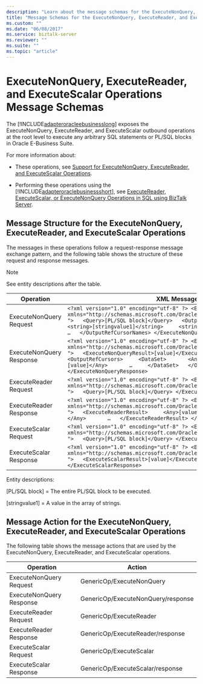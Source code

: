```yaml
---
description: "Learn about the message schemas for the ExecuteNonQuery, ExecuteReader, and ExecuteScalar operations used by the Microsoft BizTalk Adapter for Oracle E-Business Suite."
title: "Message Schemas for the ExecuteNonQuery, ExecuteReader, and ExecuteScalar Operations1"
ms.custom: ""
ms.date: "06/08/2017"
ms.service: biztalk-server
ms.reviewer: ""
ms.suite: ""
ms.topic: "article"
---
```

# ExecuteNonQuery, ExecuteReader, and ExecuteScalar Operations Message Schemas

The [!INCLUDE[adapteroracleebusinesslong](../../includes/adapteroracleebusinesslong-md.md)] exposes the ExecuteNonQuery, ExecuteReader, and ExecuteScalar outbound operations at the root level to execute any arbitrary SQL statements or PL/SQL blocks in Oracle E-Business Suite.  
  
 For more information about:  
  
- These operations, see [Support for ExecuteNonQuery, ExecuteReader, and ExecuteScalar Operations](../../adapters-and-accelerators/adapter-oracle-ebs/support-for-executenonquery-executereader-and-executescalar-operations.md).  
  
- Performing these operations using the [!INCLUDE[adapteroraclebusinessshort](../../includes/adapteroraclebusinessshort-md.md)], see [ExecuteReader, ExecuteScalar, or ExecuteNonQuery Operations in SQL using BizTalk Server](../../adapters-and-accelerators/adapter-sql/executereader-executescalar-or-executenonquery-in-sql-server-using-biztalk.md).  
  
## Message Structure for the ExecuteNonQuery, ExecuteReader, and ExecuteScalar Operations
  
The messages in these operations follow a request-response message exchange pattern, and the following table shows the structure of these request and response messages.  
  
> [!NOTE]
> See entity descriptions after the table.  
  
|Operation|XML Message|  
|---------------|-----------------|  
|ExecuteNonQuery Request|`<?xml version="1.0" encoding="utf-8" ?> <ExecuteNonQuery xmlns="http://schemas.microsoft.com/OracleEBS/2008/05/GenericOperation/ ">   <Query>[PL/SQL block]</Query>   <OutputRefCursorNames>     <string>[stringvalue1]</string>     <string>[stringvalue2]</string>     …   </OutputRefCursorNames> </ExecuteNonQuery>`|  
|ExecuteNonQuery Response|`<?xml version="1.0" encoding="utf-8" ?> <ExecuteNonQueryResponse xmlns="http://schemas.microsoft.com/OracleEBS/2008/05/GenericOperation/ ">   <ExecuteNonQueryResult>[value]</ExecuteNonQueryResult>   <OutputRefCursors>     <DataSet>       <Any>[value]</Any>       <Any>[value]</Any>       …     </DataSet>   </OutputRefCursors> </ExecuteNonQueryResponse>`|  
|ExecuteReader Request|`<?xml version="1.0" encoding="utf-8" ?> <ExecuteReader xmlns="http://schemas.microsoft.com/OracleEBS/2008/05/GenericOperation/ ">   <Query>[PL/SQL block]</Query> </ExecuteReader>`|  
|ExecuteReader Response|`<?xml version="1.0" encoding="utf-8" ?> <ExecuteReaderResponse xmlns="http://schemas.microsoft.com/OracleEBS/2008/05/GenericOperation/ ">   <ExecuteReaderResult>     <Any>[value]</Any>     <Any>[value]</Any>       …   </ExecuteReaderResult> </ExecuteReaderResponse>`|  
|ExecuteScalar Request|`<?xml version="1.0" encoding="utf-8" ?> <ExecuteScalar xmlns="http://schemas.microsoft.com/OracleEBS/2008/05/GenericOperation/ ">   <Query>[PL/SQL block]</Query> </ExecuteScalar>`|  
|ExecuteScalar Response|`<?xml version="1.0" encoding="utf-8" ?> <ExecuteScalarResponse xmlns="http://schemas.microsoft.com/OracleEBS/2008/05/GenericOperation/ ">   <ExecuteScalarResult>[value]</ExecuteScalarResult> </ExecuteScalarResponse>`|  
  
 Entity descriptions:  
  
 [PL/SQL block] = The entire PL/SQL block to be executed.  
  
 [stringvalue1] = A value in the array of strings.  
  
## Message Action for the ExecuteNonQuery, ExecuteReader, and ExecuteScalar Operations
  
The following table shows the message actions that are used by the ExecuteNonQuery, ExecuteReader, and ExecuteScalar operations.  
  
|Operation|Action|  
|---------------|------------|  
|ExecuteNonQuery Request|GenericOp/ExecuteNonQuery|  
|ExecuteNonQuery Response|GenericOp/ExecuteNonQuery/response|  
|ExecuteReader Request|GenericOp/ExecuteReader|  
|ExecuteReader Response|GenericOp/ExecuteReader/response|  
|ExecuteScalar Request|GenericOp/ExecuteScalar|  
|ExecuteScalar Response|GenericOp/ExecuteScalar/response|
